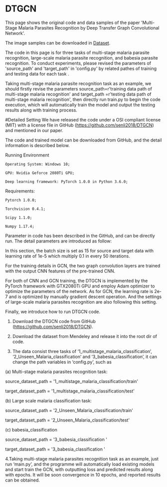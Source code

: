 # DTGCN

This page shows the original code and data samples of the paper 'Multi-Stage Malaria Parasites Recognition by Deep Transfer Graph Convolutional Network'.


The image samples can be downloaded in [Dataset](https://data.mendeley.com/datasets/2y232dgw36/draft?a=1ab70b62-66c1-4e06-923c-8a86c4deaca0).

The code in this page is for three tasks of multi-stage malaria parasite recognition, large-scale malaria parasite recognition, and babesia parasite recognition. To conduct experiments, please revised the parameters of 'source_path' and 'target_path' in 'config.py' by related pathes of training and testing data for each task .

Taking multi-stage malaria parasite recognition task as an example, we should firstly revise the parameters source_path=r'training data path of multi-stage malaria recognition' and target_path =r'testing data path of multi-stage malaria recognition', then directly run train.py to begin the code execution, which will automatically train the model and output the testing results along with training process.

#Detailed Setting
We have released the code under a OSI compliant license (MIT) with a license file in GitHub (https://github.com/senli2018/DTGCN) and mentioned in our paper.

The code and trained model can be downloaded from GitHub, and the detail information is described below.

Running Environment

	Operating System: Windows 10;

	GPU: Nvidia Geforce 2080Ti GPU;

	Deep learning framework: PyTorch 1.0.0 in Python 3.6.0;

Requirements:

	Pytorch 1.0.0;

	Torchvision 0.4.1;

	Scipy 1.1.0;

	Numpy 1.17.4;

Parameter in code has been described in the GitHub, and can be directly run. The detail parameters are introduced as follow:

In this section, the batch size is set as 15 for source and target data with learning rate of 1e-5 which multiply 0.1 in every 50 iterations.

For the training details in GCN, the two graph convolution layers are trained with the output CNN features of the pre-trained CNN. 

For both of CNN and GCN training, the DTGCN is implemented by the PyTorch framework with GTX2080Ti GPU and employ Adam optimizer to optimize the parameters of the network. As for GCN, the learning rate is 2e-7 and is optimized by manually gradient descent operation. And the settings of large-scale malaria parasites recognition are also following this setting.

Finally, we introduce how to run DTGCN code.
1.	Download the DTGCN code from GitHub (https://github.com/senli2018/DTGCN).

2.	Download the dataset from Mendeley and release it into the root dir of code.

3.	The data consist three tasks of ‘1_multistage_malaria_classification’, ‘2_Unseen_Malaria_classification’ and ‘3_babesia_classification’, it can change the path variables in ‘config.py’, such as 

(a)	Multi-stage malaria parasites recognition task:

source_dataset_path = '1_multistage_malaria_classification/train'

target_dataset_path = '1_multistage_malaria_classification/test'	

(b)	Large scale malaria classification task:

source_dataset_path = '2_Unseen_Malaria_classification/train'

target_dataset_path = '2_Unseen_Malaria_classification/test'	

(c)	babesia_classification

source_dataset_path = '3_babesia_classification '

target_dataset_path = '3_babesia_classification '

4.Taking multi-stage malaria parasites recognition task as an example, just run ‘main.py’, and the programme will automatically load existing models and start train the GCN, with outputting loss and predicted results along with epochs. It will be soon convergence in 10 epochs, and reported results can be obtained.
